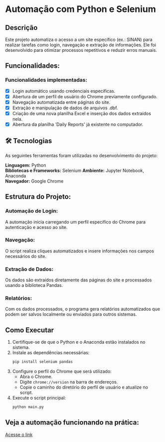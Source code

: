 # Automação com Python e Selenium  

## Descrição  
Este projeto automatiza o acesso a um site específico (ex.: SINAN) para realizar tarefas como login, navegação e extração de informações. Ele foi desenvolvido para otimizar processos repetitivos e reduzir erros manuais.  

## Funcionalidades:  

### Funcionalidades implementadas:  
- [x] Login automático usando credenciais específicas.  
- [x] Abertura de um perfil de usuário do Chrome previamente configurado.  
- [x] Navegação automatizada entre páginas do site.  
- [x] Extração e manipulação de dados de arquivos .dbf.
- [x] Criação de uma nova planilha Excel e inserção dos dados extraídos nela.
- [x] Abertura da planilha 'Daily Reports' já existente no computador.   

## 🛠 Tecnologias  
As seguintes ferramentas foram utilizadas no desenvolvimento do projeto:  

**Linguagem:** Python  
**Bibliotecas e Frameworks:** Selenium
**Ambiente:** Jupyter Notebook, Anaconda  
**Navegador:** Google Chrome  

## Estrutura do Projeto:  

### Automação de Login:  
A automação inicia carregando um perfil específico do Chrome para autenticação e acesso ao site.  

### Navegação:  
O script realiza cliques automatizados e insere informações nos campos necessários do site.  

### Extração de Dados:  
Os dados são extraídos diretamente das páginas do site e processados usando a biblioteca Pandas.  

### Relatórios:  
Com os dados processados, o programa gera relatórios automatizados que podem ser salvos localmente ou enviados para outros sistemas.  

## Como Executar  
1. Certifique-se de que o Python e o Anaconda estão instalados no sistema.  
2. Instale as dependências necessárias:  
   ```bash  
   pip install selenium pandas  
   ```  
3. Configure o perfil do Chrome que será utilizado:  
   - Abra o Chrome.  
   - Digite `chrome://version` na barra de endereços.  
   - Copie o caminho do diretório do perfil de usuário e atualize no script.  
4. Execute o script principal:  
   ```bash  
   python main.py  
   ```

## Veja a automação funcionando na prática:
[Acesse o link](https://drive.google.com/file/d/1ohVG0MiZkgCebL4HyFB8aL8ue2DtJO9S/view?usp=drive_link)
